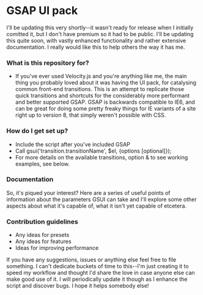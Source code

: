 # **GSAP UI pack** #

I'll be updating this very shortly--it wasn't ready for release when I initially comitted it, but I don't have premium so it had to be public. I'll be updating this quite soon, with vastly enhanced functionality and rather extensive documentation. I really would like this to help others the way it has me.

### What is this repository for? ###

* If you've ever used Velocity.js and you're anything like me, the main thing you probably loved about it was having the UI pack, for catalysing common front-end transitions. This is an attempt to replicate those quick transitions and shortcuts for the considerably more performant and better supported GSAP. GSAP is backwards compatible to IE6, and can be great for doing some pretty freaky things for IE variants of a site right up to version 8, that simply weren't possible with CSS.

### How do I get set up? ###

* Include the script after you've included GSAP
* Call gsui('transition.transitionName', $el, {options [optional]});
* For more details on the available transitions, option & to see working examples, see below.

### Documentation ###

So, it's piqued your interest? Here are a series of useful points of information about the parameters GSUI can take and I'll explore some other aspects about what it's capable of, what it isn't yet capable of etcetera.

### Contribution guidelines ###

* Any ideas for presets
* Any ideas for features
* Ideas for improving performance

If you have any suggestions, issues or anything else feel free to file something. I can't dedicate buckets of time to this--I'm just creating it to speed my workflow and thought I'd share the love in case anyone else can make good use of it. I will periodically update it though as I enhance the script and discover bugs. I hope it helps somebody else!